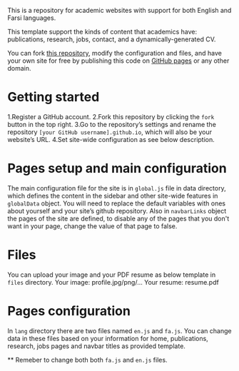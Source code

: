 This is a repository for academic websites with support for both English and Farsi languages.

This template support the kinds of content that academics have: publications, research, jobs, contact, and a dynamically-generated CV.

You can fork [this repository](https://github.com/simamojtahedi/academic-resume), modify the configuration and files, and have your own site for free by publishing this code on [GitHub pages](https://pages.github.com/) or any other domain.

# Getting started

1.Register a GitHub account.
2.Fork this repository by clicking the `fork` button in the top right.
3.Go to the repository’s settings and rename the repository `[your GitHub username].github.io`, which will also be your website’s URL.
4.Set site-wide configuration as see below description.

# Pages setup and main configuration

The main configuration file for the site is in `global.js` file in data directory, which defines the content in the sidebar and other site-wide features in `globalData` object.
You will need to replace the default variables with ones about yourself and your site’s github repository.
Also in `navbarLinks` object the pages of the site are defined, to disable any of the pages that you don't want in your page, change the value of that page to false.

# Files

You can upload your image and your PDF resume as below template in `files` directory.
Your image: profile.jpg/png/...
Your resume: resume.pdf

# Pages configuration

In `lang` directory there are two files named `en.js` and `fa.js`.
You can change data in these files based on your information for home, publications, research, jobs pages and navbar titles as provided template.

\*\* Remeber to change both both `fa.js` and `en.js` files.
